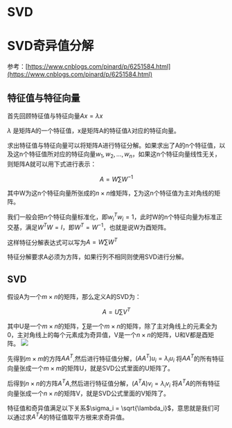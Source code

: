 # SVD



# SVD奇异值分解

参考：[https://www.cnblogs.com/pinard/p/6251584.html](https://www.cnblogs.com/pinard/p/6251584.html)

## 特征值与特征向量

首先回顾特征值与特征向量$Ax=\lambda x$

$\lambda$ 是矩阵A的一个特征值，x是矩阵A的特征值$\lambda$对应的特征向量。

求出特征值与特征向量可以将矩阵A进行特征分解。如果求出了A的n个特征值，以及这n个特征值所对应的特征向量${w_1,w_2,\dots,w_n}$，如果这n个特征向量线性无关，则矩阵A就可以用下式进行表示：

$$
A = W\sum W^{-1}
$$

其中W为这n个特征向量所张成的$n\times n$维矩阵，$\sum$为这n个特征值为主对角线的矩阵。

我们一般会把n个特征向量标准化，即$w_i^Tw_i=1$，此时W的n个特征向量为标准正交基，满足$W^TW=I$，即$W^T=W^{-1}$，也就是说W为酉矩阵。

这样特征分解表达式可以写为$A=W\sum W^T$

特征分解要求A必须为方阵，如果行列不相同则使用SVD进行分解。

## SVD

假设A为一个$m\times n$的矩阵，那么定义A的SVD为：


$$
A = U\sum V^T
$$


其中U是一个$m\times n$的矩阵，$\sum$是一个$m\times n$的矩阵，除了主对角线上的元素全为0，主对角线上的每个元素成为奇异值，V是一个$n\times n$的矩阵，U和V都是酉矩阵。
![](https://cdn.jsdelivr.net/gh/vllbc/img4blog//image/SVD.png)

先得到$m\times m$的方阵$AA^T$,然后进行特征值分解，$(AA^T)u_i=\lambda_iu_i$ 将$AA^T$的所有特征向量张成一个$m\times m$的矩阵U，就是SVD公式里面的U矩阵了。

后得到$n\times n$的方阵$A^TA$,然后进行特征值分解，$(A^TA)v_i=\lambda_iv_i$ 将$A^TA$的所有特征向量张成一个$n\times n$的矩阵V，就是SVD公式里面的V矩阵了。

特征值和奇异值满足以下关系$\sigma_i = \sqrt{\lambda_i}$，意思就是我们可以通过求$A^TA$的特征值取平方根来求奇异值。
